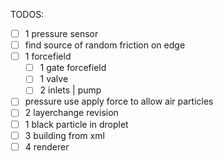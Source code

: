 
TODOS:
- [ ] 1 pressure sensor
- [ ] find source of random friction on edge
- [ ] 1 forcefield
  - [ ] 1 gate forcefield
  - [ ] 1 valve
  - [ ] 2 inlets | pump
- [ ] pressure use apply force to allow air particles
- [ ] 2 layerchange revision
- [ ] 1 black particle in droplet
- [ ] 3 building from xml
- [ ] 4 renderer